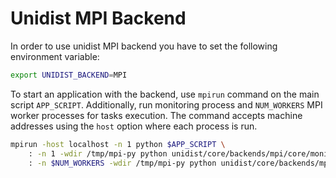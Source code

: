 # Unidist MPI Backend

In order to use unidist MPI backend you have to set the following environment variable:

```bash
export UNIDIST_BACKEND=MPI
```

To start an application with the backend, use `mpirun` command on the main script `APP_SCRIPT`.
Additionally, run monitoring process and `NUM_WORKERS` MPI worker processes for tasks execution.
The command accepts machine addresses using the `host` option where each process is run.

```bash
mpirun -host localhost -n 1 python $APP_SCRIPT \
    : -n 1 -wdir /tmp/mpi-py python unidist/core/backends/mpi/core/monitor.py \
    : -n $NUM_WORKERS -wdir /tmp/mpi-py python unidist/core/backends/mpi/core/worker.py
